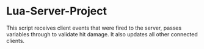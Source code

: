 # Lua-Server-Project
This script receives client events that were fired to the server, passes variables through to validate hit damage. It also updates all other connected clients.
